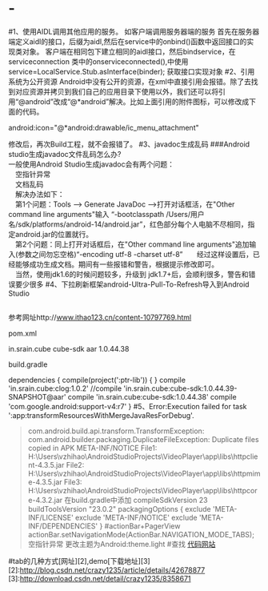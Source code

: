 # -
#1、使用AIDL调用其他应用的服务。
如客户端调用服务器端的服务
首先在服务器端定义aidl的接口，后缀为aidl,然后在service中的onbind()函数中返回接口的实现类对象。
客户端在相同包下建立相同的aidl接口，然后bindservice，在serviceconnection 类中的onserviceconnected(),中使用service=LocalService.Stub.asInterface(binder); 获取接口实现对象
#2、引用系统为公开资源
Android中没有公开的资源，在xml中直接引用会报错。除了去找到对应资源并拷贝到我们自己的应用目录下使用以外，我们还可以将引用“@android”改成“@*android”解决。比如上面引用的附件图标，可以修改成下面的代码。

android:icon="@*android:drawable/ic_menu_attachment"

修改后，再次Build工程，就不会报错了。
#3、javadoc生成乱码
###Android studio生成javadoc文件乱码怎么办?　　  
一般使用Android Studio生成javadoc会有两个问题：　  
　空指针异常　  
　文档乱码　  
　解决办法如下：　  
　第1个问题：Tools --> Generate JavaDoc -->打开对话框活，在"Other command line arguments"输入 “-bootclasspath /Users/用户名/sdk/platforms/android-14/android.jar”，红色部分每个人电脑不尽相同，指定android.jar的位置就行。　  
　第2个问题：同上打开对话框后，在"Other command line arguments"追加输入(参数之间勿忘空格)“-encoding utf-8 -charset utf-8”　　经过这样设置后，已经能够成功生成文档。期间有一些报错和警告，根据提示修改即可。　  
　当然，使用jdk1.6的时候问题较多，升级到 jdk1.7+后，会顺利很多，警告和错误要少很多
#4、下拉刷新框架android-Ultra-Pull-To-Refresh导入到Android Studio
##
参考网址http://www.ithao123.cn/content-10797769.html

pom.xml

<dependency>
  <groupId>in.srain.cube</groupId>
            <artifactId>cube-sdk</artifactId>
            <type>aar</type>
            <version>1.0.44.38</version>
  </dependency>

 build.gradle

dependencies {
    compile(project(':ptr-lib')) {
    }
    compile 'in.srain.cube:clog:1.0.2'
    //compile 'in.srain.cube:cube-sdk:1.0.44.39-SNAPSHOT@aar'
    compile 'in.srain.cube:cube-sdk:1.0.44.38'
    compile 'com.google.android:support-v4:r7'
}
#5、Error:Execution failed for task ':app:transformResourcesWithMergeJavaResForDebug'.
> com.android.build.api.transform.TransformException: com.android.builder.packaging.DuplicateFileException: Duplicate files copied in APK META-INF/NOTICE
	File1: H:\Users\vzhihao\AndroidStudioProjects\VideoPlayer\app\libs\httpclient-4.3.5.jar
	File2: H:\Users\vzhihao\AndroidStudioProjects\VideoPlayer\app\libs\httpmime-4.3.5.jar
	File3: H:\Users\vzhihao\AndroidStudioProjects\VideoPlayer\app\libs\httpcore-4.3.2.jar
在build.gradle中添加
	compileSdkVersion 23
    buildToolsVersion "23.0.2"
    packagingOptions {
        exclude 'META-INF/LICENSE'
        exclude 'META-INF/NOTICE'
        exclude 'META-INF/DEPENDENCIES'
    }
#actionBar+PagerView
actionBar.setNavigationMode(ActionBar.NAVIGATION_MODE_TABS);空指针异常
更改主题为Android:theme.light
#查找 [代码网站][1]

[1]: http://grepcode.com/

#tab的几种方式[网址][2],demo[下载地址][3]
[2]:http://blog.csdn.net/crazy1235/article/details/42678877
[3]:http://download.csdn.net/detail/crazy1235/8358671
